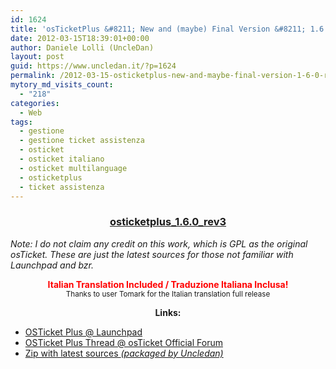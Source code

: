 ```yaml
---
id: 1624
title: 'osTicketPlus &#8211; New and (maybe) Final Version &#8211; 1.6.0 Revision 3'
date: 2012-03-15T18:39:01+00:00
author: Daniele Lolli (UncleDan)
layout: post
guid: https://www.uncledan.it/?p=1624
permalink: /2012-03-15-osticketplus-new-and-maybe-final-version-1-6-0-revision-3.html
mytory_md_visits_count:
  - "218"
categories:
  - Web
tags:
  - gestione
  - gestione ticket assistenza
  - osticket
  - osticket italiano
  - osticket multilanguage
  - osticketplus
  - ticket assistenza
---
```

<h3 style="text-align: center;">
  <a title="osticketplus_1.6.0_rev3" href="https://www.uncledan.it/wp-content/uploads/2012/03/osticketplus_1.6.0_rev3.zip" target="_blank">osticketplus_1.6.0_rev3</a>
</h3>

_Note: I do not claim any credit on this work, which is GPL as the original osTicket. These are just the latest sources for those not familiar with Launchpad and bzr._

<p style="text-align: center;">
  <em></em><strong><span style="color: #ff0000;">Italian Translation Included / Traduzione Italiana Inclusa!</span></strong><br /> <small>Thanks to user Tomark for the Italian translation full release</small>
</p>

<p style="text-align: center;">
  <strong>Links:</strong>
</p>

  * <a title="OSTicket Plus @ Launchpad" href="https://launchpad.net/osticketplus" target="_blank">OSTicket Plus @ Launchpad</a>
  * <a title="OSTicket Plus Thread @ osTicket Official Forum" href="http://osticket.com/forums/showthread.php?t=4688&highlight=osticketplus" target="_blank">OSTicket Plus Thread @ osTicket Official Forum</a>
  * <a title="osticketplus_1.6.0_rev3.zip" href="https://www.uncledan.it/wp-content/uploads/2012/03/osticketplus_1.6.0_rev3.zip" target="_blank">Zip with latest sources <em>(packaged by Uncledan)</em></a>